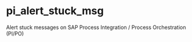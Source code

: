 # pi_alert_stuck_msg
Alert stuck messages on SAP Process Integration / Process Orchestration (PI/PO)
